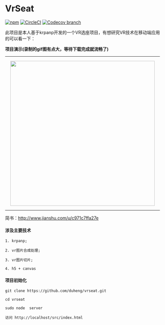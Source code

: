 # VrSeat
[![npm](https://img.shields.io/npm/l/express.svg)](https://github.com/duheng/vrseat)
[![CircleCI](https://img.shields.io/circleci/project/github/RedSparr0w/node-csgo-parser.svg)](https://github.com/duheng/vrseat)
[![Codecov branch](https://img.shields.io/codecov/c/github/codecov/example-python/master.svg)](https://github.com/duheng/vrseat)



此项目是本人基于krpanp开发的一个VR选座项目，有想研究VR技术在移动端应用的可以看一下：



**项目演示(录制的gif图有点大，等待下载完成就流畅了)**


------


<p align="center">

<img height="470" src="https://github.com/duheng/vrseat/blob/master/vr2.gif" />
</p>



------


简书：http://www.jianshu.com/u/c971c7ffa27e


#### 涉及主要技术
```
1. krpanp;

2. vr图片合成处理;

3. vr图片切片;

4. h5 + canvas

```

#### 项目初始化




```
git clone https://github.com/duheng/vrseat.git

cd vrseat

sudo node  server   

访问 http://localhost/src/index.html

```
